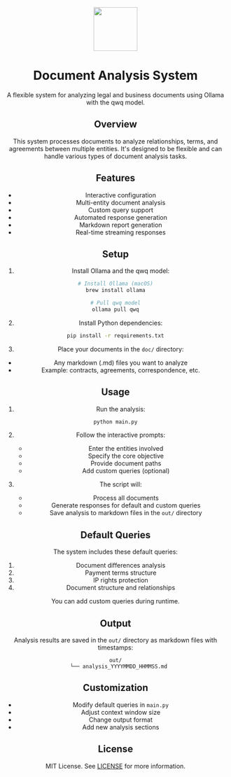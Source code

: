 <div align="center">

<img width="100px" src="./misc/logo.png" />

# Document Analysis System

A flexible system for analyzing legal and business documents using Ollama with the qwq model.

## Overview

This system processes documents to analyze relationships, terms, and agreements between multiple entities. It's designed to be flexible and can handle various types of document analysis tasks.

## Features

- Interactive configuration
- Multi-entity document analysis
- Custom query support
- Automated response generation
- Markdown report generation
- Real-time streaming responses

## Setup

1. Install Ollama and the qwq model:
```bash
# Install Ollama (macOS)
brew install ollama

# Pull qwq model
ollama pull qwq
```

2. Install Python dependencies:
```bash
pip install -r requirements.txt
```

3. Place your documents in the `doc/` directory:
- Any markdown (.md) files you want to analyze
- Example: contracts, agreements, correspondence, etc.

## Usage

1. Run the analysis:
```bash
python main.py
```

2. Follow the interactive prompts:
   - Enter the entities involved
   - Specify the core objective
   - Provide document paths
   - Add custom queries (optional)

3. The script will:
   - Process all documents
   - Generate responses for default and custom queries
   - Save analysis to markdown files in the `out/` directory

## Default Queries

The system includes these default queries:
1. Document differences analysis
2. Payment terms structure
3. IP rights protection
4. Document structure and relationships

You can add custom queries during runtime.

## Output

Analysis results are saved in the `out/` directory as markdown files with timestamps:
```
out/
  └── analysis_YYYYMMDD_HHMMSS.md
```

## Customization

- Modify default queries in `main.py`
- Adjust context window size
- Change output format
- Add new analysis sections

## License

MIT License. See [LICENSE](https://opensource.org/license/mit/) for more information.
